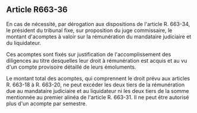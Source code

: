 Article R663-36
----
En cas de nécessité, par dérogation aux dispositions de l'article R. 663-34, le
président du tribunal fixe, sur proposition du juge commissaire, le montant
d'acomptes à valoir sur la rémunération du mandataire judiciaire et du
liquidateur.

Ces acomptes sont fixés sur justification de l'accomplissement des diligences au
titre desquelles leur droit à rémunération est acquis et au vu d'un compte
provisoire détaillé de leurs émoluments.

Le montant total des acomptes, qui comprennent le droit prévu aux articles R.
663-18 à R. 663-20, ne peut excéder les deux tiers de la rémunération due au
mandataire judiciaire et au liquidateur ni les deux tiers de la somme mentionnée
au premier alinéa de l'article R. 663-31. Il ne peut être autorisé plus d'un
acompte par semestre.

